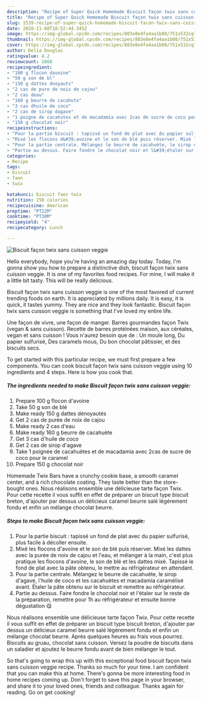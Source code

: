 ```yaml
---
description: "Recipe of Super Quick Homemade Biscuit façon twix sans cuisson veggie"
title: "Recipe of Super Quick Homemade Biscuit façon twix sans cuisson veggie"
slug: 1539-recipe-of-super-quick-homemade-biscuit-facon-twix-sans-cuisson-veggie
date: 2020-11-08T18:52:44.345Z
image: https://img-global.cpcdn.com/recipes/803e8e4fa4aa1b08/751x532cq70/biscuit-facon-twix-sans-cuisson-veggie-photo-principale-de-la-recette.jpg
thumbnail: https://img-global.cpcdn.com/recipes/803e8e4fa4aa1b08/751x532cq70/biscuit-facon-twix-sans-cuisson-veggie-photo-principale-de-la-recette.jpg
cover: https://img-global.cpcdn.com/recipes/803e8e4fa4aa1b08/751x532cq70/biscuit-facon-twix-sans-cuisson-veggie-photo-principale-de-la-recette.jpg
author: Delia Douglas
ratingvalue: 4.2
reviewcount: 1868
recipeingredient:
- "100 g flocon davoine"
- "50 g son de bl"
- "150 g dattes dnoyauts"
- "2 cas de pure de noix de cajou"
- "2 cas deau"
- "160 g beurre de cacahute"
- "3 cas dhuile de coco"
- "2 cas de sirop dagave"
- "1 poigne de cacahutes et de macadamia avec 2cas de sucre de coco pour le caramel"
- "150 g chocolat noir"
recipeinstructions:
- "Pour la partie biscuit : tapissé un fond de plat avec du papier sulfurisé, plus facile à décoller ensuite."
- "Mixé les flocons d&#39;avoine et le son de blé puis réserver. Mixé les dattes avec la purée de noix de cajou et l&#39;eau, et mélanger à la main, c&#39;est plus pratique les flocons d&#39;avoine, le son de blé et les dattes mixé. Tapissé le fond de plat avec la pâte obtenu, le mettre au réfrigérateur en attendant."
- "Pour la partie centrale. Mélangez le beurre de cacahuète, le sirop d&#39;agave, l&#39;huile de coco et les cacahuètes et macadamia caramélisé avant. Étaler la pâte obtenu sur le biscuit et remettre au réfrigérateur."
- "Partie au dessus. Faire fondre le chocolat noir et l&#39;étaler sur le reste de la préparation, remettre pour 1h au réfrigérateur et ensuite bonne dégustation 😋"
categories:
- Recipe
tags:
- biscuit
- faon
- twix

katakunci: biscuit faon twix 
nutrition: 250 calories
recipecuisine: American
preptime: "PT22M"
cooktime: "PT30M"
recipeyield: "4"
recipecategory: Lunch

---
```



![Biscuit façon twix sans cuisson veggie](https://img-global.cpcdn.com/recipes/803e8e4fa4aa1b08/751x532cq70/biscuit-facon-twix-sans-cuisson-veggie-photo-principale-de-la-recette.jpg)

Hello everybody, hope you're having an amazing day today. Today, I'm gonna show you how to prepare a distinctive dish, biscuit façon twix sans cuisson veggie. It is one of my favorites food recipes. For mine, I will make it a little bit tasty. This will be really delicious.

Biscuit façon twix sans cuisson veggie is one of the most favored of current trending foods on earth. It is appreciated by millions daily. It is easy, it is quick, it tastes yummy. They are nice and they look fantastic. Biscuit façon twix sans cuisson veggie is something that I've loved my entire life.

Une façon de vivre, une façon de manger. Barres gourmandes façon Twix (vegan &amp; sans cuisson). Recette de barres protéinées maison, aux céréales, vegan et sans cuisson ! Vous n&#39;aurez besoin que de : Un moule long, Du papier sulfurisé, Des caramels mous, Du bon chocolat pâtissier, et des biscuits secs.


To get started with this particular recipe, we must first prepare a few components. You can cook biscuit façon twix sans cuisson veggie using 10 ingredients and 4 steps. Here is how you cook that.

<!--inarticleads1-->

##### The ingredients needed to make Biscuit façon twix sans cuisson veggie:

1. Prepare 100 g flocon d&#39;avoine
1. Take 50 g son de blé
1. Make ready 150 g dattes dénoyautés
1. Get 2 cas de purée de noix de cajou
1. Make ready 2 cas d&#39;eau
1. Make ready 160 g beurre de cacahuète
1. Get 3 cas d&#39;huile de coco
1. Get 2 cas de sirop d&#39;agave
1. Take 1 poignée de cacahuètes et de macadamia avec 2cas de sucre de coco pour le caramel
1. Prepare 150 g chocolat noir


Homemade Twix Bars have a crunchy cookie base, a smooth caramel center, and a rich chocolate coating. They taste better than the store-bought ones. Nous réalisons ensemble une délicieuse tarte façon Twix. Pour cette recette il vous suffit en effet de préparer un biscuit type biscuit breton, d&#39;ajouter par dessus un délicieux caramel beurre salé légérement fondu et enfin un mélange chocolat beurre. 

<!--inarticleads2-->

##### Steps to make Biscuit façon twix sans cuisson veggie:

1. Pour la partie biscuit : tapissé un fond de plat avec du papier sulfurisé, plus facile à décoller ensuite.
1. Mixé les flocons d&#39;avoine et le son de blé puis réserver. Mixé les dattes avec la purée de noix de cajou et l&#39;eau, et mélanger à la main, c&#39;est plus pratique les flocons d&#39;avoine, le son de blé et les dattes mixé. Tapissé le fond de plat avec la pâte obtenu, le mettre au réfrigérateur en attendant.
1. Pour la partie centrale. Mélangez le beurre de cacahuète, le sirop d&#39;agave, l&#39;huile de coco et les cacahuètes et macadamia caramélisé avant. Étaler la pâte obtenu sur le biscuit et remettre au réfrigérateur.
1. Partie au dessus. Faire fondre le chocolat noir et l&#39;étaler sur le reste de la préparation, remettre pour 1h au réfrigérateur et ensuite bonne dégustation 😋


Nous réalisons ensemble une délicieuse tarte façon Twix. Pour cette recette il vous suffit en effet de préparer un biscuit type biscuit breton, d&#39;ajouter par dessus un délicieux caramel beurre salé légérement fondu et enfin un mélange chocolat beurre. Après quelques heures au frais vous pourrez. Biscuits au gruau, chocolat sans cuisson. Versez la poudre de biscuits dans un saladier et ajoutez le beurre fondu avant de bien mélanger le tout. 

So that's going to wrap this up with this exceptional food biscuit façon twix sans cuisson veggie recipe. Thanks so much for your time. I am confident that you can make this at home. There's gonna be more interesting food in home recipes coming up. Don't forget to save this page in your browser, and share it to your loved ones, friends and colleague. Thanks again for reading. Go on get cooking!
